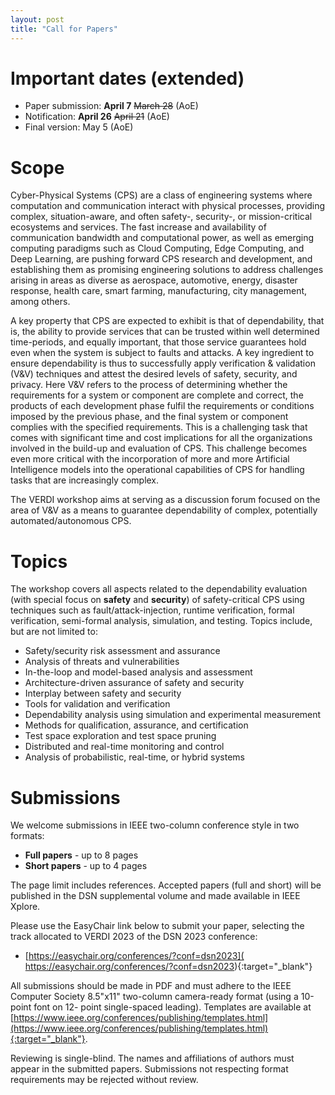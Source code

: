 ```yaml
---
layout: post
title: "Call for Papers"
---
```




# Important dates (extended)

  - Paper submission: __April 7__ ~~March 28~~ (AoE)
  - Notification: __April 26__ ~~April 21~~ (AoE)
  - Final version: May 5 (AoE)


<!-- # Invited Speakers

  - ...
 -->

# Scope

Cyber-Physical Systems (CPS) are a class of engineering systems where computation and communication interact with physical processes, providing complex, situation-aware, and often safety-, security-, or mission-critical ecosystems and services. The fast increase and availability of communication bandwidth and computational power, as well as emerging computing paradigms such as Cloud Computing, Edge Computing, and Deep Learning, are pushing forward CPS research and development, and establishing them as promising engineering solutions to address challenges arising in areas as diverse as aerospace, automotive, energy, disaster response, health care, smart farming, manufacturing, city management, among others.

A key property that CPS are expected to exhibit is that of dependability, that is, the ability to provide services that can be trusted within well determined time-periods, and equally important, that those service guarantees hold even when the system is subject to faults and attacks. A key ingredient to ensure dependability is thus to successfully apply verification & validation (V&V) techniques and attest the desired levels of safety, security, and privacy. Here V&V refers to the process of determining whether the requirements for a system or component are complete and correct, the products of each development phase fulfil the requirements or conditions imposed by the previous phase, and the final system or component complies with the specified requirements.  This is a challenging task that comes with significant time and cost implications for all the organizations involved in the build-up and evaluation of CPS. This challenge becomes even more critical with the incorporation of more and more Artificial Intelligence models into the operational capabilities of CPS for handling tasks that are increasingly complex.

The VERDI workshop aims at serving as a discussion forum focused on the area of V&V as a means to guarantee dependability of complex, potentially automated/autonomous CPS. 


# Topics

The workshop covers all aspects related to the dependability evaluation (with special focus on __safety__ and __security__) of safety-critical CPS using techniques such as fault/attack-injection, runtime verification, formal verification, semi-formal analysis, simulation, and testing. Topics include, but are not limited to:

 - Safety/security risk assessment and assurance
 - Analysis of threats and vulnerabilities
 - In-the-loop and model-based analysis and assessment
 - Architecture-driven assurance of safety and security
 - Interplay between safety and security
 - Tools for validation and verification
 - Dependability analysis using simulation and experimental measurement
 - Methods for qualification, assurance, and certification
 - Test space exploration and test space pruning
 - Distributed and real-time monitoring and control
 - Analysis of probabilistic, real-time, or hybrid systems


# Submissions

We welcome submissions in IEEE two-column conference style in two formats:

  - __Full papers__ - up to 8 pages
  - __Short papers__ - up to 4 pages

The page limit includes references. 
Accepted papers (full and short) will be
published in the DSN supplemental volume and made
available in IEEE Xplore.

<!-- Accepted papers from both categories will be published by ..., in the ... series.  -->
<!-- The page limit excludes references and appendices. -->
<!-- Papers should
be prepared in LaTeX, adhering to the ... format and Guidelines. For
further information please visit ...
 -->

Please use the EasyChair link below to submit your paper, selecting the track allocated to VERDI 2023 of the DSN 2023 conference:
  
- [https://easychair.org/conferences/?conf=dsn2023]( https://easychair.org/conferences/?conf=dsn2023){:target="_blank"}

All submissions should be made in PDF and must adhere to the IEEE Computer Society 8.5"x11" two-column camera-ready format (using a 10-point font on 12- point single-spaced leading). Templates are available at [https://www.ieee.org/conferences/publishing/templates.html](https://www.ieee.org/conferences/publishing/templates.html){:target="_blank"}.

Reviewing is single-blind. The names and affiliations of authors must appear in the submitted papers. Submissions not respecting format requirements may be rejected without review.

<!-- All submissions in categories __A__ and __B__ must be original, unpublished,
and not submitted concurrently for publication elsewhere...
 -->